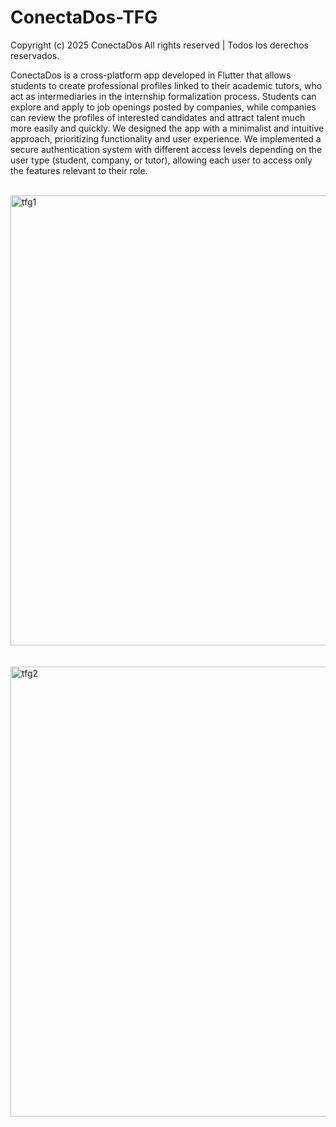 # ConectaDos-TFG
Copyright (c) 2025 ConectaDos
All rights reserved | Todos los derechos reservados.

ConectaDos is a cross-platform app developed in Flutter that allows students to create professional profiles linked to their academic tutors, who act as intermediaries in the internship formalization process. Students can explore and apply to job openings posted by companies, while companies can review the profiles of interested candidates and attract talent much more easily and quickly.
We designed the app with a minimalist and intuitive approach, prioritizing functionality and user experience. We implemented a secure authentication system with different access levels depending on the user type (student, company, or tutor), allowing each user to access only the features relevant to their role.

<br>
<img width="1279" height="720" alt="tfg1" src="https://github.com/user-attachments/assets/dc2c0367-a34b-4f6b-81fe-438c64ac069a" />
<br><br><br>
<img width="1281" height="720" alt="tfg2" src="https://github.com/user-attachments/assets/0cb75642-4d17-4fe2-ab9c-028ea4ab9c6f" />
